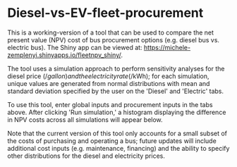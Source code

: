 # Diesel-vs-EV-fleet-procurement
This is a working-version of a tool that can be used to compare the net present value (NPV) cost of bus procurement options (e.g. diesel bus vs. electric bus). The Shiny app can be viewed at: https://michele-zemplenyi.shinyapps.io/fleetnpv_shiny/.

The tool uses a simulation approach to perform sensitivity analyses for the diesel price ($/gallon) and the electricity rate ($/kWh); for each simulation, unique values are generated from normal distributions with mean and standard deviation specified by the user on the 'Diesel' and 'Electric' tabs.

To use this tool, enter global inputs and procurement inputs in the tabs above. After clicking 'Run simulation,' a histogram displaying the difference in NPV costs across all simulations will appear below.

Note that the current version of this tool only accounts for a small subset of the costs of purchasing and operating a bus; future updates will include additional cost inputs (e.g. maintenance, financing) and the ability to specify other distributions for the diesel and electricity prices.
